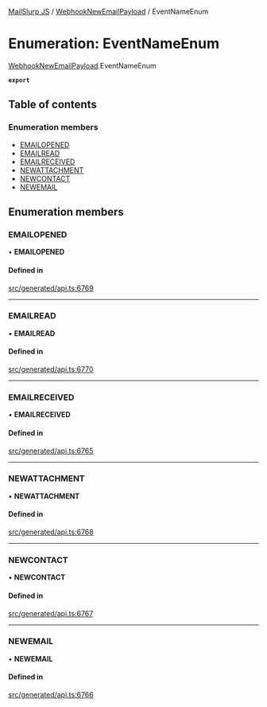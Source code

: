 [MailSlurp JS](../README.md) / [WebhookNewEmailPayload](../modules/WebhookNewEmailPayload.md) / EventNameEnum

# Enumeration: EventNameEnum

[WebhookNewEmailPayload](../modules/WebhookNewEmailPayload.md).EventNameEnum

**`export`**

## Table of contents

### Enumeration members

- [EMAILOPENED](WebhookNewEmailPayload.EventNameEnum.md#emailopened)
- [EMAILREAD](WebhookNewEmailPayload.EventNameEnum.md#emailread)
- [EMAILRECEIVED](WebhookNewEmailPayload.EventNameEnum.md#emailreceived)
- [NEWATTACHMENT](WebhookNewEmailPayload.EventNameEnum.md#newattachment)
- [NEWCONTACT](WebhookNewEmailPayload.EventNameEnum.md#newcontact)
- [NEWEMAIL](WebhookNewEmailPayload.EventNameEnum.md#newemail)

## Enumeration members

### EMAILOPENED

• **EMAILOPENED**

#### Defined in

[src/generated/api.ts:6769](https://github.com/mailslurp/mailslurp-client/blob/113e801/src/generated/api.ts#L6769)

___

### EMAILREAD

• **EMAILREAD**

#### Defined in

[src/generated/api.ts:6770](https://github.com/mailslurp/mailslurp-client/blob/113e801/src/generated/api.ts#L6770)

___

### EMAILRECEIVED

• **EMAILRECEIVED**

#### Defined in

[src/generated/api.ts:6765](https://github.com/mailslurp/mailslurp-client/blob/113e801/src/generated/api.ts#L6765)

___

### NEWATTACHMENT

• **NEWATTACHMENT**

#### Defined in

[src/generated/api.ts:6768](https://github.com/mailslurp/mailslurp-client/blob/113e801/src/generated/api.ts#L6768)

___

### NEWCONTACT

• **NEWCONTACT**

#### Defined in

[src/generated/api.ts:6767](https://github.com/mailslurp/mailslurp-client/blob/113e801/src/generated/api.ts#L6767)

___

### NEWEMAIL

• **NEWEMAIL**

#### Defined in

[src/generated/api.ts:6766](https://github.com/mailslurp/mailslurp-client/blob/113e801/src/generated/api.ts#L6766)

